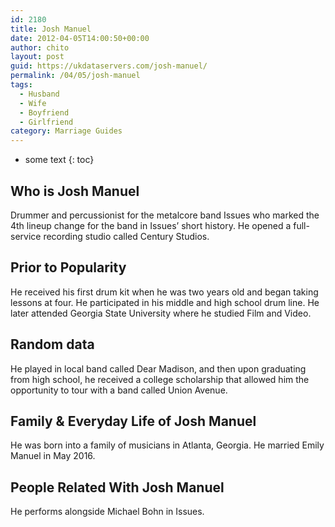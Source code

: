 ```yaml
---
id: 2180
title: Josh Manuel
date: 2012-04-05T14:00:50+00:00
author: chito
layout: post
guid: https://ukdataservers.com/josh-manuel/
permalink: /04/05/josh-manuel
tags:
  - Husband
  - Wife
  - Boyfriend
  - Girlfriend
category: Marriage Guides
---
```


* some text
{: toc}
          
          
## Who is  Josh Manuel
                  
                  
                  
Drummer and percussionist for the metalcore band Issues who marked the 4th lineup change for the band in Issues&#8217; short history. He opened a full-service recording studio called Century Studios.
                  
                
                
                
## Prior to Popularity 
                  
                  
                  
He received his first drum kit when he was two years old and began taking lessons at four. He participated in his middle and high school drum line. He later attended Georgia State University where he studied Film and Video.
                  
                
                
                
## Random data 
                  
                  
                  
He played in local band called Dear Madison, and then upon graduating from high school, he received a college scholarship that allowed him the opportunity to tour with a band called Union Avenue.
                  
                
                
                
## Family & Everyday Life of Josh Manuel
                  
                  
                  
He was born into a family of musicians in Atlanta, Georgia. He married Emily Manuel in May 2016.
                  
                
                
                
## People Related With  Josh Manuel
                  
                  
                  
He performs alongside Michael Bohn in Issues.
                  
                
              
            
          
          
          
    
    
  
